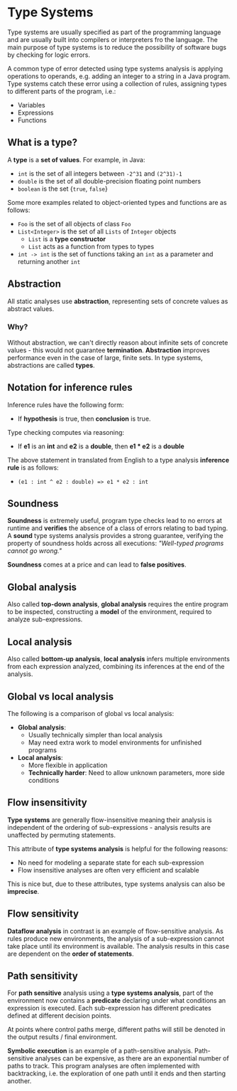 # Type Systems

Type systems are usually specified as part of the programming language and are
usually built into compilers or interpreters fro the language. The main purpose
of type systems is to reduce the possibility of software bugs by checking for
logic errors.

A common type of error detected using type systems analysis is applying
operations to operands, e.g. adding an integer to a string in a Java program.
Type systems catch these error using a collection of rules, assigning types to
different parts of the program, i.e.:

* Variables
* Expressions
* Functions

## What is a type?

A **type** is a **set of values**. For example, in Java:

* `int` is the set of all integers between `-2^31` and `(2^31)-1`
* `double` is the set of all double-precision floating point numbers
* `boolean` is the set {`true`, `false`}

Some more examples related to object-oriented types and functions are as
follows:

* `Foo` is the set of all objects of class `Foo`
* `List<Integer>` is the set of all `Lists` of `Integer` objects
  * `List` is a **type constructor**
  * `List` acts as a function from types to types
* `int -> int` is the set of functions taking an `int` as a parameter and
returning another `int`

## Abstraction

All static analyses use **abstraction**, representing sets of concrete values
as abstract values.

### Why?

Without abstraction, we can't directly reason about infinite sets of concrete
values - this would not guarantee **termination**. **Abstraction** improves
performance even in the case of large, finite sets. In type systems,
abstractions are called **types**.

## Notation for inference rules

Inference rules have the following form:

* If **hypothesis** is true, then **conclusion** is true.

Type checking computes via reasoning:

* If **e1** is an **int** and **e2** is a **double**, then **e1 * e2** is a
**double**

The above statement in translated from English to a type analysis
**inference rule** is as follows:

* `(e1 : int ^ e2 : double) => e1 * e2 : int`

## Soundness

**Soundness** is extremely useful, program type checks lead to no errors at
runtime and **verifies** the absence of a class of errors relating to bad
typing. A **sound** type systems analysis provides a strong guarantee, verifying
the property of soundness holds across all executions:
*"Well-typed programs cannot go wrong."*

**Soundness** comes at a price and can lead to **false positives**.

## Global analysis

Also called **top-down analysis**, **global analysis** requires the entire
program to be inspected, constructing a **model** of the environment, required
to analyze sub-expressions.

## Local analysis

Also called **bottom-up analysis**, **local analysis** infers multiple
environments from each expression analyzed, combining its inferences at the end
of the analysis.

## Global vs local analysis

The following is a comparison of global vs local analysis:

* **Global analysis**:
  * Usually technically simpler than local analysis
  * May need extra work to model environments for unfinished programs
* **Local analysis**:
  * More flexible in application
  * **Technically harder**: Need to allow unknown parameters, more side
conditions

## Flow insensitivity

**Type systems** are generally flow-insensitive meaning their analysis is
independent of the ordering of sub-expressions - analysis results are
unaffected by permuting statements.

This attribute of **type systems analysis** is helpful for the following
reasons:

* No need for modeling a separate state for each sub-expression
* Flow insensitive analyses are often very efficient and scalable

This is nice but, due to these attributes, type systems analysis can also be
**imprecise**.

## Flow sensitivity

**Dataflow analysis** in contrast is an example of flow-sensitive analysis. As
rules produce new environments, the analysis of a sub-expression cannot take
place until its environment is available. The analysis results in this case are
dependent on the **order of statements**.

## Path sensitivity

For **path sensitive** analysis using a **type systems analysis**, part of the
environment now contains a **predicate** declaring under what conditions an
expression is executed. Each sub-expression has different predicates defined
at different decision points.

At points where control paths merge, different paths will still be denoted
in the output results / final environment.

**Symbolic execution** is an example of a path-sensitive analysis.
Path-sensitive analyses can be expensive, as there are an exponential number of
paths to track. This program analyses are often implemented with backtracking,
i.e. the exploration of one path until it ends and then starting another.